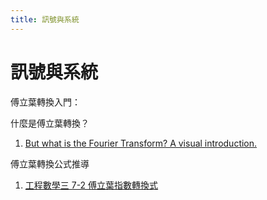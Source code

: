 ```yaml
---
title: 訊號與系統
---
```


# 訊號與系統

傅立葉轉換入門：

什麼是傅立葉轉換？

1. [But what is the Fourier Transform? A visual introduction.](https://www.youtube.com/watch?v=spUNpyF58BY)

傅立葉轉換公式推導

1. [工程數學三 7-2 傅立葉指數轉換式](https://www.youtube.com/watch?v=5zsTgO5p1j0)